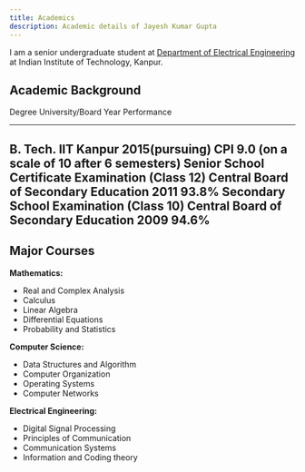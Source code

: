 ```yaml
---
title: Academics
description: Academic details of Jayesh Kumar Gupta
---
```


I am a senior undergraduate student at [Department of Electrical
Engineering](http://www.iitk.ac.in/ee/) at Indian Institute of Technology, Kanpur.


Academic Background
-------------------

Degree                                           University/Board                       Year              Performance
------                                           ----------------                       ----              ------------
B. Tech.                                         IIT Kanpur                             2015(pursuing)    CPI 9.0 (on a scale of 10 after 6 semesters)
Senior School Certificate Examination (Class 12) Central Board of Secondary Education   2011              93.8%
Secondary School Examination (Class 10)          Central Board of Secondary Education   2009              94.6%
----------------------------------------------------------------------------------------------------------------------


Major Courses
-------------

**Mathematics:**               

-   Real and Complex Analysis            
-   Calculus                    
-   Linear Algebra              
-   Differential Equations      
-   Probability and Statistics   

**Computer Science:**

- Data Structures and Algorithm
- Computer Organization
- Operating Systems
- Computer Networks

**Electrical Engineering:**                          

- Digital Signal Processing
- Principles of Communication
- Communication Systems
- Information and Coding theory

